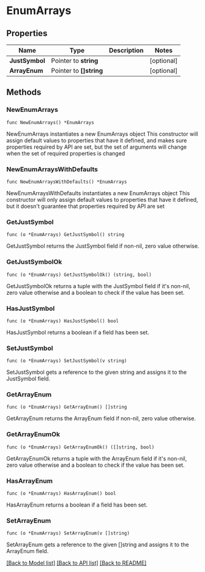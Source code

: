 # EnumArrays

## Properties

Name | Type | Description | Notes
------------ | ------------- | ------------- | -------------
**JustSymbol** | Pointer to **string** |  | [optional] 
**ArrayEnum** | Pointer to **[]string** |  | [optional] 

## Methods

### NewEnumArrays

`func NewEnumArrays() *EnumArrays`

NewEnumArrays instantiates a new EnumArrays object
This constructor will assign default values to properties that have it defined,
and makes sure properties required by API are set, but the set of arguments
will change when the set of required properties is changed

### NewEnumArraysWithDefaults

`func NewEnumArraysWithDefaults() *EnumArrays`

NewEnumArraysWithDefaults instantiates a new EnumArrays object
This constructor will only assign default values to properties that have it defined,
but it doesn't guarantee that properties required by API are set

### GetJustSymbol

`func (o *EnumArrays) GetJustSymbol() string`

GetJustSymbol returns the JustSymbol field if non-nil, zero value otherwise.

### GetJustSymbolOk

`func (o *EnumArrays) GetJustSymbolOk() (string, bool)`

GetJustSymbolOk returns a tuple with the JustSymbol field if it's non-nil, zero value otherwise
and a boolean to check if the value has been set.

### HasJustSymbol

`func (o *EnumArrays) HasJustSymbol() bool`

HasJustSymbol returns a boolean if a field has been set.

### SetJustSymbol

`func (o *EnumArrays) SetJustSymbol(v string)`

SetJustSymbol gets a reference to the given string and assigns it to the JustSymbol field.

### GetArrayEnum

`func (o *EnumArrays) GetArrayEnum() []string`

GetArrayEnum returns the ArrayEnum field if non-nil, zero value otherwise.

### GetArrayEnumOk

`func (o *EnumArrays) GetArrayEnumOk() ([]string, bool)`

GetArrayEnumOk returns a tuple with the ArrayEnum field if it's non-nil, zero value otherwise
and a boolean to check if the value has been set.

### HasArrayEnum

`func (o *EnumArrays) HasArrayEnum() bool`

HasArrayEnum returns a boolean if a field has been set.

### SetArrayEnum

`func (o *EnumArrays) SetArrayEnum(v []string)`

SetArrayEnum gets a reference to the given []string and assigns it to the ArrayEnum field.


[[Back to Model list]](../README.md#documentation-for-models) [[Back to API list]](../README.md#documentation-for-api-endpoints) [[Back to README]](../README.md)


